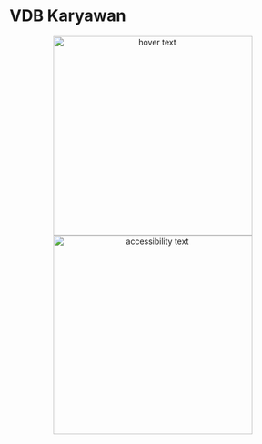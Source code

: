 # VDB Karyawan

<p align="center">
  <img src="https://user-images.githubusercontent.com/68777448/190142398-d34aa051-6ab7-4d77-9966-4d1185fe421f.png" width="350" title="hover text">
  <img src="https://user-images.githubusercontent.com/68777448/190142454-af67363d-9334-4f40-84aa-ba6da11b4f69.png" width="350" alt="accessibility text">
</p>

